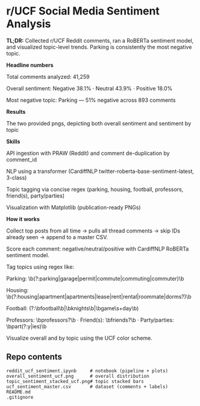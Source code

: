 # r/UCF Social Media Sentiment Analysis
**TL;DR:** Collected r/UCF Reddit comments, ran a RoBERTa sentiment model, and visualized topic-level trends. Parking is consistently the most negative topic.

**Headline numbers**

Total comments analyzed: 41,259

Overall sentiment: Negative 38.1% · Neutral 43.9% · Positive 18.0%

Most negative topic: Parking — 51% negative across 893 comments

**Results**

The two provided pngs, depicting both overall sentiment and sentiment by topic

**Skills**

API ingestion with PRAW (Reddit) and comment de-duplication by comment_id

NLP using a transformer (CardiffNLP twitter-roberta-base-sentiment-latest, 3-class)

Topic tagging via concise regex (parking, housing, football, professors, friend(s), party/parties)

Visualization with Matplotlib (publication-ready PNGs)

**How it works**

Collect top posts from all time → pulls all thread comments → skip IDs already seen → append to a master CSV.

Score each comment: negative/neutral/positive with CardiffNLP RoBERTa sentiment model.

Tag topics using regex like:

Parking: \b(?:parking|garage|permit|commute|commuting|commuter)\b

Housing: \b(?:housing|apartment|apartments|lease|rent|rental|roommate|dorms?)\b

Football: (?:\bfootball\b|\bknights\b|\bgame\s+day\b)

Professors: \bprofessors?\b · Friend(s): \bfriends?\b · Party/parties: \bpart(?:y|ies)\b

Visualize overall and by topic using the UCF color scheme.

## Repo contents

```text
reddit_ucf_sentiment.ipynb     # notebook (pipeline + plots)
overall_sentiment_ucf.png      # overall distribution
topic_sentiment_stacked_ucf.png# topic stacked bars
ucf_sentiment_master.csv       # dataset (comments + labels)
README.md
.gitignore
